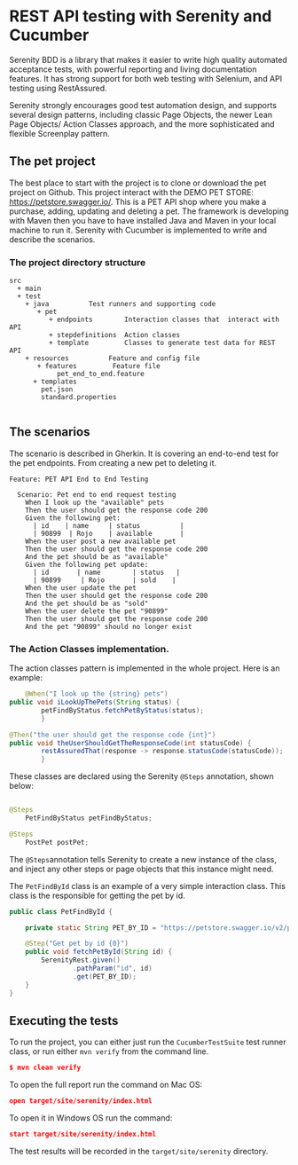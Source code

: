 # REST API testing with Serenity and Cucumber

Serenity BDD is a library that makes it easier to write high quality automated acceptance tests, with powerful reporting and living documentation features. It has strong support for both web testing with Selenium, and API testing using RestAssured.

Serenity strongly encourages good test automation design, and supports several design patterns, including classic Page Objects, the newer Lean Page Objects/ Action Classes approach, and the more sophisticated and flexible Screenplay pattern.

## The pet project
The best place to start with the project is to clone or download the pet project on Github. This project interact with the DEMO PET STORE: https://petstore.swagger.io/. This is a PET API shop where you make a purchase, adding, updating and deleting a pet.
The framework is developing with Maven then you have to have installed Java and Maven in your local machine to run it.
Serenity with Cucumber is implemented to write and describe the scenarios.
### The project directory structure
```Gherkin
src
  + main
  + test
    + java          Test runners and supporting code
       + pet
          + endpoints        Interaction classes that  interact with API
          + stepdefinitions  Action classes
          + template         Classes to generate test data for REST API
    + resources          Feature and config file
       + features         Feature file
            pet_end_to_end.feature
      + templates
        pet.json
        standard.properties
             
```

## The scenarios
The scenario is described in Gherkin. It is covering an end-to-end test for the pet endpoints. From creating a new pet to deleting it.
```Gherkin
Feature: PET API End to End Testing

  Scenario: Pet end to end request testing
    When I look up the "available" pets
    Then the user should get the response code 200
    Given the following pet:
      | id    | name     | status          |
      | 90899  | Rojo    | available       |
    When the user post a new available pet
    Then the user should get the response code 200
    And the pet should be as "available"
    Given the following pet update:
      | id       | name        | status   |
      | 90899     | Rojo       | sold    |
    When the user update the pet
    Then the user should get the response code 200
    And the pet should be as "sold"
    When the user delete the pet "90899"
    Then the user should get the response code 200
    And the pet "90899" should no longer exist
```
### The Action Classes implementation.

The action classes pattern is implemented in the whole project. Here is an example:

```java
    @When("I look up the {string} pets")
public void iLookUpThePets(String status) {
        petFindByStatus.fetchPetByStatus(status);
        }

@Then("the user should get the response code {int}")
public void theUserShouldGetTheResponseCode(int statusCode) {
        restAssuredThat(response -> response.statusCode(statusCode));
        }
```
These classes are declared using the Serenity `@Steps` annotation, shown below:
```java

@Steps
    PetFindByStatus petFindByStatus;

@Steps
    PostPet postPet;
```

The `@Steps`annotation tells Serenity to create a new instance of the class, and inject any other steps or page objects that this instance might need.

The `PetFindById` class is an example of a very simple interaction class. This class is the responsible for getting the pet by id.
```java
public class PetFindById {

    private static String PET_BY_ID = "https://petstore.swagger.io/v2/pet/{id}";

    @Step("Get pet by id {0}")
    public void fetchPetById(String id) {
        SerenityRest.given()
                .pathParam("id", id)
                .get(PET_BY_ID);
    }
}
```

## Executing the tests
To run the project, you can either just run the `CucumberTestSuite` test runner class, or run either `mvn verify` from the command line.

```json
$ mvn clean verify
```
To open the full report run the command on Mac OS:
```json
open target/site/serenity/index.html
```
To open it in Windows OS run the command:
```json
start target/site/serenity/index.html
```
The test results will be recorded in the `target/site/serenity` directory.



